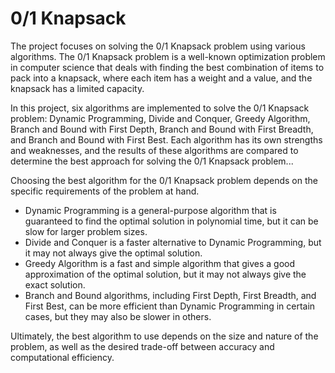 # 0/1 Knapsack

The project focuses on solving the 0/1 Knapsack problem using various algorithms. The 0/1 Knapsack problem is a well-known optimization problem in computer science that deals with finding the best combination of items to pack into a knapsack, where each item has a weight and a value, and the knapsack has a limited capacity.

In this project, six algorithms are implemented to solve the 0/1 Knapsack problem: Dynamic Programming, Divide and Conquer, Greedy Algorithm, Branch and Bound with First Depth, Branch and Bound with First Breadth, and Branch and Bound with First Best. Each algorithm has its own strengths and weaknesses, and the results of these algorithms are compared to determine the best approach for solving the 0/1 Knapsack problem...

Choosing the best algorithm for the 0/1 Knapsack problem depends on the specific requirements of the problem at hand.

  - Dynamic Programming is a general-purpose algorithm that is guaranteed to find the optimal solution in polynomial time, but it can be slow for larger problem sizes.
  - Divide and Conquer is a faster alternative to Dynamic Programming, but it may not always give the optimal solution.
  - Greedy Algorithm is a fast and simple algorithm that gives a good approximation of the optimal solution, but it may not always give the exact solution.
  - Branch and Bound algorithms, including First Depth, First Breadth, and First Best, can be more efficient than Dynamic Programming in certain cases, but they may also be slower in others.

Ultimately, the best algorithm to use depends on the size and nature of the problem, as well as the desired trade-off between accuracy and computational efficiency.
